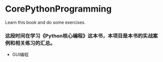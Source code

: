 # CorePythonProgramming
Learn this book and do some exercises.

### 这段时间在学习《Python核心编程》这本书，本项目是本书的实战案例和相关练习的汇总。

- GUI编程